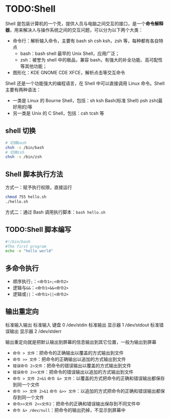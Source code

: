 # TODO:Shell

Shell 是包装计算机的一个壳，提供人员与电脑之间交互的接口，是一个**命令解释器**，用来解决人与操作系统之间的交互问题，可以分为以下两个大类：

- 命令行：解析输入命令，主要有 bash sh csh ksh，zsh 等，每种都有各自特点
  - bash：bash shell 最早的 Unix Shell，应用广泛；
  - zsh：被誉为 shell 中的极品，兼容 bash，有强大的补全功能、高可配性等其他功能；
- 图形化：KDE GNOME CDE XFCE，解析点击等交互命令

Shell 还是一个功能强大的编程语言，在 Shell 中可以直接调用 Linux 命令。Shell 主要有两种语法：

- 一类是 Linux 的 Bourne Shell，包括：sh ksh Bash(标准 Shell) psh zsh(最好用的)等
- 另一类是 Unix 的 C Shell，包括：csh tcsh 等

## shell 切换

```zsh
# 切换bash
chsh -s /bin/bash
# 切换zsh
chsh -s /bin/zsh
```

## Shell 脚本执行方法

方式一：赋予执行权限，直接运行

```zsh
chmod 755 hello.sh
./hello.sh
```

方式二：通过 Bash 调用执行脚本：`bash hello.sh`

## TODO:Shell 脚本编写

```zsh
#!/bin/bash
#The first program
echo -e "hello world"
```

## 多命令执行

- 顺序执行`;`：`<命令1>;<命令2>`
- 逻辑与`&&`：`<命令1>&&<命令2>`
- 逻辑或`||`：`<命令1>||<命令2>`

## 输出重定向

标准输入输出
标准输入 键盘 0 /dev/stdin
标准输出 显示器 1 /dev/stdout
标准错误输出 显示器 2 /dev/stderr

输出重定向就是把默认输出到屏幕的信息输出到其它位置，一般为输出到屏幕

- `命令 > 文件`：把命令的正确输出以覆盖的方式输出到文件
- `命令 >> 文件`：把命令的正确输出以追加的方式输出到文件
- `错误命令 2>文件`：把命令的错误输出以覆盖的方式输出到文件
- `错误命令 2>>文件`：把命令的错误输出以追加的方式输出到文件
- `命令 > 文件 2>&1` `命令 &> 文件`：以覆盖的方式把命令的正确和错误输出都保存到同一个文件
- `命令 >> 文件 2>&1` `命令 &>> 文件`：以追加的方式把命令的正确和错误输出都保存到同一个文件
- `命令>>文件 2>>文件2`：把命令的正确和错误输出保存到不同文件中
- `命令 &> /dev/null`：把命令的输出扔掉，不显示到屏幕中
